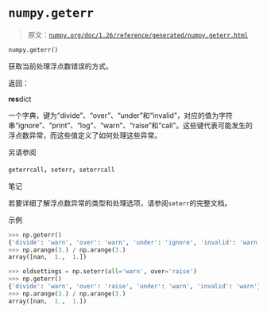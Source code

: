 # `numpy.geterr`

> 原文：[`numpy.org/doc/1.26/reference/generated/numpy.geterr.html`](https://numpy.org/doc/1.26/reference/generated/numpy.geterr.html)

```py
numpy.geterr()
```

获取当前处理浮点数错误的方式。

返回：

**res**dict

一个字典，键为“divide”、“over”、“under”和“invalid”，对应的值为字符串“ignore”、“print”、“log”、“warn”、“raise”和“call”。这些键代表可能发生的浮点数异常，而这些值定义了如何处理这些异常。

另请参阅

`geterrcall`，`seterr`，`seterrcall`

笔记

若要详细了解浮点数异常的类型和处理选项，请参阅`seterr`的完整文档。

示例

```py
>>> np.geterr()
{'divide': 'warn', 'over': 'warn', 'under': 'ignore', 'invalid': 'warn'}
>>> np.arange(3.) / np.arange(3.)
array([nan,  1.,  1.]) 
```

```py
>>> oldsettings = np.seterr(all='warn', over='raise')
>>> np.geterr()
{'divide': 'warn', 'over': 'raise', 'under': 'warn', 'invalid': 'warn'}
>>> np.arange(3.) / np.arange(3.)
array([nan,  1.,  1.]) 
```

